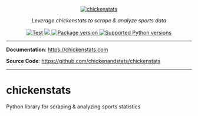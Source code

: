 
<p align="center">
  <a href="https://chickenstats.com"><img src="https://raw.githubusercontent.com/chickenandstats/chickenstats/main/docs/assets/hero_white.png" alt="chickenstats"></a>
</p>

<p align="center">
    <em>Leverage chickenstats to scrape & analyze sports data</em>
</p>

<p align="center">

<a href="https://github.com/chickenandstats/chickenstats/actions?query=workflow%3ATests" target="_blank">
    <img src="https://github.com/chickenandstats/chickenstats/workflows/Tests/badge.svg" alt="Test">
</a>

<a href="https://codecov.io/gh/chickenandstats/chickenstats" >
    <img src="https://codecov.io/gh/chickenandstats/chickenstats/graph/badge.svg?token=Z1ETX5L8FL"/>
</a>

<a href="https://pypi.org/project/chickenstats" target="_blank">
    <img src="https://img.shields.io/pypi/v/chickenstats?color=%2334D058&label=pypi%20package" alt="Package version">
</a>

<a href="https://pypi.org/project/chickenstats" target="_blank">
    <img src="https://img.shields.io/pypi/pyversions/chickenstats.svg?color=%2334D058" alt="Supported Python versions">
</a>

</p>

---

**Documentation**: <a href="https://chickenstats.com" target="_blank">https://chickenstats.com</a>

**Source Code**: <a href="https://github.com/chickenandstats/chickenstats" target="_blank">https://github.com/chickenandstats/chickenstats</a>

---

# chickenstats
 Python library for scraping & analyzing sports statistics
